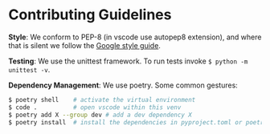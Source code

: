# Contributing Guidelines

**Style**: We conform to PEP-8 (in vscode use autopep8 extension),
and where that is silent we follow the
[Google style guide](https://google.github.io/styleguide/pyguide.html).

**Testing**: We use the unittest framework. To run tests invoke
`$ python -m unittest -v`.

**Dependency Management**: We use poetry. Some common gestures:

```bash
$ poetry shell    # activate the virtual environment
$ code .          # open vscode within this venv
$ poetry add X --group dev # add a dev dependency X
$ poetry install  # install the dependencies in pyproject.toml or poetry.lock
```
